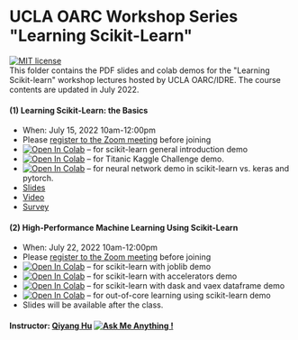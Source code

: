 # UCLA OARC Workshop Series "Learning Scikit-Learn"
[![MIT license](https://img.shields.io/badge/License-MIT-blue.svg)](https://huqy.github.io/learning-sklearn/LICENSE.md)  
This folder contains the PDF slides and colab demos for the "Learning Scikit-learn" workshop lectures hosted by UCLA OARC/IDRE. The course contents are updated in July 2022.

#### (1) Learning Scikit-Learn: the Basics
 - When: July 15, 2022 10am-12:00pm
 - Please [register to the Zoom meeting](https://ucla.zoom.us/meeting/register/tJIkd-qrqD8iGtRZfCxQN-hSUhVxVW8FqL1Q) before joining
 - [![Open In Colab](https://colab.research.google.com/assets/colab-badge.svg)](http://bit.ly/lskl_01) &ndash; for scikit-learn general introduction demo
 - [![Open In Colab](https://colab.research.google.com/assets/colab-badge.svg)](http://bit.ly/lskl_02) &ndash; for Titanic Kaggle Challenge demo.
 - [![Open In Colab](https://colab.research.google.com/assets/colab-badge.svg)](https://bit.ly/3PuFTHw) &ndash; for neural network demo in scikit-learn vs. keras and pytorch.
 - [Slides](https://huqy.github.io/learning-sklearn/Learning_sklearn_1.pdf)
 - [Video](https://youtu.be/nGmTlSeGdmo)
 - [Survey](https://bit.ly/lskl_survey1)

#### (2) High-Performance Machine Learning Using Scikit-Learn
 - When: July 22, 2022 10am-12:00pm
 - Please [register to the Zoom meeting](https://ucla.zoom.us/meeting/register/tJMuc-yrrTspGNzxc3YKh6GULCleZT5znWYY) before joining
 - [![Open In Colab](https://colab.research.google.com/assets/colab-badge.svg)](http://bit.ly/hpskl_01) &ndash; for scikit-learn with joblib demo
 - [![Open In Colab](https://colab.research.google.com/assets/colab-badge.svg)](http://bit.ly/hpskl_02) &ndash; for scikit-learn with accelerators demo
 - [![Open In Colab](https://colab.research.google.com/assets/colab-badge.svg)](http://bit.ly/hpskl_03) &ndash; for scikit-learn with dask and vaex dataframe demo
 - [![Open In Colab](https://colab.research.google.com/assets/colab-badge.svg)](http://bit.ly/hpskl_04) &ndash; for out-of-core learning using scikit-learn demo
 - Slides will be available after the class. 

#### Instructor: [Qiyang Hu](https://oarc.ucla.edu/people/profiles/qiyang-hu) [![Ask Me Anything !](https://img.shields.io/badge/Ask%20me-anything-1abc9c.svg)](mailto:huqy@oarc.ucla.edu)
